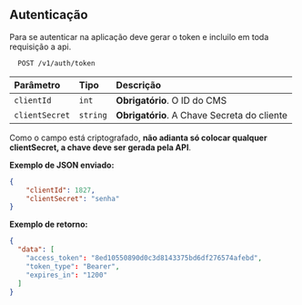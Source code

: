 
## Autenticação

Para se autenticar na aplicação deve gerar o token e incluilo em toda requisição a api.

```http
  POST /v1/auth/token
```

| Parâmetro   | Tipo       | Descrição                                   |
| :---------- | :--------- | :------------------------------------------ |
| `clientId`      | `int` | **Obrigatório**. O ID do CMS |
| `clientSecret`      | `string` | **Obrigatório**. A Chave Secreta do cliente |


Como o campo está criptografado, **não adianta só colocar qualquer clientSecret,
a chave deve ser gerada pela  API**.



**Exemplo de JSON enviado:**

```json
{
	"clientId": 1827,
	"clientSecret": "senha"
}

```



**Exemplo de retorno:**

```json
{
  "data": [
    "access_token": "8ed10550890d0c3d8143375bd6df276574afebd",
    "token_type": "Bearer",
    "expires_in": "1200"
  ]
}
```
